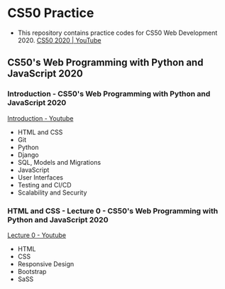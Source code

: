 # CS50 Practice
* This repository contains practice codes for CS50 Web Development 2020. 
[CS50 2020 | YouTube](https://www.youtube.com/watch?v=Nn7EX3zkGUo&list=PLhQjrBD2T380xvFSUmToMMzERZ3qB5Ueu)

## CS50's Web Programming with Python and JavaScript 2020

### Introduction - CS50's Web Programming with Python and JavaScript 2020
[Introduction - Youtube](https://www.youtube.com/watch?v=Nn7EX3zkGUo&list=PLhQjrBD2T380xvFSUmToMMzERZ3qB5Ueu&index=1)
* HTML and CSS
* Git
* Python
* Django
* SQL, Models and Migrations
* JavaScript
* User Interfaces
* Testing and CI/CD
* Scalability and Security

### HTML and CSS - Lecture 0 - CS50's Web Programming with Python and JavaScript 2020
[Lecture 0 - Youtube](https://www.youtube.com/watch?v=Nn7EX3zkGUo&list=PLhQjrBD2T380xvFSUmToMMzERZ3qB5Ueu&index=2)
* HTML
* CSS
* Responsive Design
* Bootstrap
* SaSS

### 